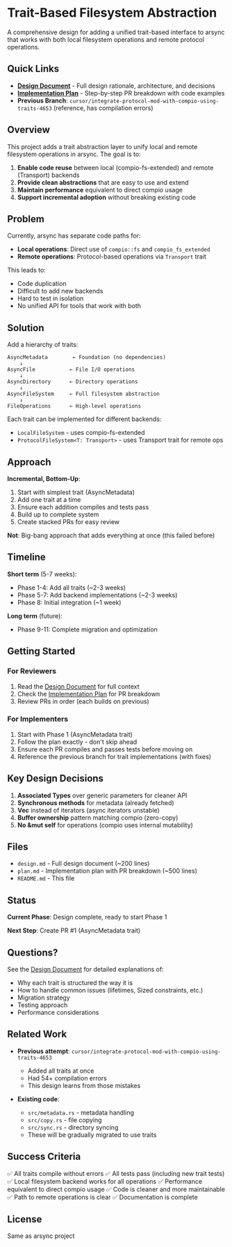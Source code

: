 # Trait-Based Filesystem Abstraction

A comprehensive design for adding a unified trait-based interface to arsync that works with both local filesystem operations and remote protocol operations.

## Quick Links

- **[Design Document](./design.md)** - Full design rationale, architecture, and decisions
- **[Implementation Plan](./plan.md)** - Step-by-step PR breakdown with code examples
- **Previous Branch**: `cursor/integrate-protocol-mod-with-compio-using-traits-4653` (reference, has compilation errors)

## Overview

This project adds a trait abstraction layer to unify local and remote filesystem operations in arsync. The goal is to:

1. **Enable code reuse** between local (compio-fs-extended) and remote (Transport) backends
2. **Provide clean abstractions** that are easy to use and extend
3. **Maintain performance** equivalent to direct compio usage
4. **Support incremental adoption** without breaking existing code

## Problem

Currently, arsync has separate code paths for:
- **Local operations**: Direct use of `compio::fs` and `compio_fs_extended`
- **Remote operations**: Protocol-based operations via `Transport` trait

This leads to:
- Code duplication
- Difficult to add new backends
- Hard to test in isolation
- No unified API for tools that work with both

## Solution

Add a hierarchy of traits:

```
AsyncMetadata        ← Foundation (no dependencies)
    ↓
AsyncFile           ← File I/O operations
    ↓
AsyncDirectory      ← Directory operations
    ↓
AsyncFileSystem     ← Full filesystem abstraction
    ↓
FileOperations      ← High-level operations
```

Each trait can be implemented for different backends:
- `LocalFileSystem` - uses compio-fs-extended
- `ProtocolFileSystem<T: Transport>` - uses Transport trait for remote ops

## Approach

**Incremental, Bottom-Up**:
1. Start with simplest trait (AsyncMetadata)
2. Add one trait at a time
3. Ensure each addition compiles and tests pass
4. Build up to complete system
5. Create stacked PRs for easy review

**Not**: Big-bang approach that adds everything at once (this failed before)

## Timeline

**Short term** (5-7 weeks):
- Phase 1-4: Add all traits (~2-3 weeks)
- Phase 5-7: Add backend implementations (~2-3 weeks)
- Phase 8: Initial integration (~1 week)

**Long term** (future):
- Phase 9-11: Complete migration and optimization

## Getting Started

### For Reviewers

1. Read the [Design Document](./design.md) for full context
2. Check the [Implementation Plan](./plan.md) for PR breakdown
3. Review PRs in order (each builds on previous)

### For Implementers

1. Start with Phase 1 (AsyncMetadata trait)
2. Follow the plan exactly - don't skip ahead
3. Ensure each PR compiles and passes tests before moving on
4. Reference the previous branch for trait implementations (with fixes)

## Key Design Decisions

1. **Associated Types** over generic parameters for cleaner API
2. **Synchronous methods** for metadata (already fetched)
3. **Vec<Entry>** instead of iterators (async iterators unstable)
4. **Buffer ownership** pattern matching compio (zero-copy)
5. **No &mut self** for operations (compio uses internal mutability)

## Files

- `design.md` - Full design document (~200 lines)
- `plan.md` - Implementation plan with PR breakdown (~500 lines)
- `README.md` - This file

## Status

**Current Phase**: Design complete, ready to start Phase 1

**Next Step**: Create PR #1 (AsyncMetadata trait)

## Questions?

See the [Design Document](./design.md) for detailed explanations of:
- Why each trait is structured the way it is
- How to handle common issues (lifetimes, Sized constraints, etc.)
- Migration strategy
- Testing approach
- Performance considerations

## Related Work

- **Previous attempt**: `cursor/integrate-protocol-mod-with-compio-using-traits-4653`
  - Added all traits at once
  - Had 54+ compilation errors
  - This design learns from those mistakes

- **Existing code**:
  - `src/metadata.rs` - metadata handling
  - `src/copy.rs` - file copying
  - `src/sync.rs` - directory syncing
  - These will be gradually migrated to use traits

## Success Criteria

✅ All traits compile without errors
✅ All tests pass (including new trait tests)
✅ Local filesystem backend works for all operations
✅ Performance equivalent to direct compio usage
✅ Code is cleaner and more maintainable
✅ Path to remote operations is clear
✅ Documentation is complete

## License

Same as arsync project

